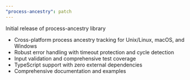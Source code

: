 ```yaml
---
"process-ancestry": patch
---
```


Initial release of process-ancestry library

- Cross-platform process ancestry tracking for Unix/Linux, macOS, and Windows
- Robust error handling with timeout protection and cycle detection
- Input validation and comprehensive test coverage
- TypeScript support with zero external dependencies
- Comprehensive documentation and examples